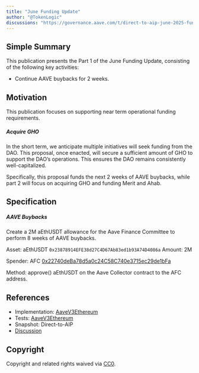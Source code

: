 ```yaml
---
title: "June Funding Update"
author: "@TokenLogic"
discussions: "https://governance.aave.com/t/direct-to-aip-june-2025-funding-update/22352"
---
```


## Simple Summary

This publication presents the Part 1 of the June Funding Update, consisting of the following key activities:

- Continue AAVE buybacks for 2 weeks.

## Motivation

This publication focuses on supporting near term operational funding requirements.

##### Acquire GHO

In the short term, we anticipate multiple initiatives will seek funding from the DAO. This proposal, once enacted, will secure a sufficient amount of GHO to support the DAO’s operations. This ensures the DAO remains consistently well-capitalized.

Specifically, this proposal funds the next 2 weeks of AAVE buybacks, while part 2 will focus on acquiring GHO and funding Merit and Ahab.

## Specification

##### AAVE Buybacks

Create a 2M aEthUSDT allowance for the Aave Finance Committee to perform 8 weeks of AAVE buybacks.

Asset: aEthUSDT `0x23878914EFE38d27C4D67Ab83ed1b93A74D4086a`
Amount: 2M

Spender: AFC [0x22740deBa78d5a0c24C58C740e3715ec29de1bFa](https://etherscan.io/address/0x22740deBa78d5a0c24C58C740e3715ec29de1bFa)

Method: approve() aEthUSDT on the Aave Collector contract to the AFC address.

## References

- Implementation: [AaveV3Ethereum](https://github.com/bgd-labs/aave-proposals-v3/blob/main/src/20250613_AaveV3Ethereum_JuneFundingUpdate/AaveV3Ethereum_JuneFundingUpdate_20250613.sol)
- Tests: [AaveV3Ethereum](https://github.com/bgd-labs/aave-proposals-v3/blob/main/src/20250613_AaveV3Ethereum_JuneFundingUpdate/AaveV3Ethereum_JuneFundingUpdate_20250613.t.sol)
- Snapshot: Direct-to-AIP
- [Discussion](https://governance.aave.com/t/direct-to-aip-june-2025-funding-update/22352)

## Copyright

Copyright and related rights waived via [CC0](https://creativecommons.org/publicdomain/zero/1.0/).
